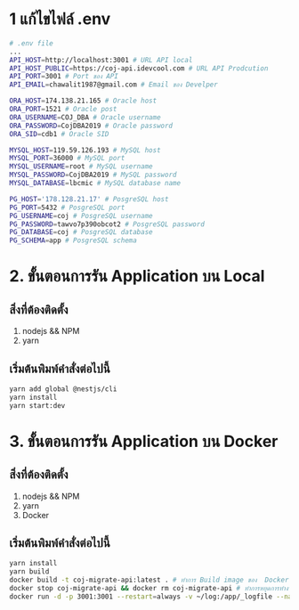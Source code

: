 # 1 แก้ไขไฟล์ .env
```bash
# .env file
...
API_HOST=http://localhost:3001 # URL API local
API_HOST_PUBLIC=https://coj-api.idevcool.com # URL API Prodcution
API_PORT=3001 # Port ของ API
API_EMAIL=chawalit1987@gmail.com # Email ของ Develper

ORA_HOST=174.138.21.165 # Oracle host
ORA_PORT=1521 # Oracle post
ORA_USERNAME=COJ_DBA # Oracle username
ORA_PASSWORD=CojDBA2019 # Oracle password
ORA_SID=cdb1 # Oracle SID

MYSQL_HOST=119.59.126.193 # MySQL host
MYSQL_PORT=36000 # MySQL port
MYSQL_USERNAME=root # MySQL username
MYSQL_PASSWORD=CojDBA2019 # MySQL password
MYSQL_DATABASE=lbcmic # MySQL database name

PG_HOST='178.128.21.17' # PosgreSQL host
PG_PORT=5432 # PosgreSQL port
PG_USERNAME=coj # PosgreSQL username
PG_PASSWORD=tawvo7p390obcot2 # PosgreSQL password
PG_DATABASE=coj # PosgreSQL database
PG_SCHEMA=app # PosgreSQL schema
```


# 2. ขั้นตอนการรัน  Application บน Local

## สิ่งที่ต้องติดตั้ง
1. nodejs && NPM
2. yarn

## เริ่มต้นพิมพ์คำสั่งต่อไปนี้
```bash
yarn add global @nestjs/cli
yarn install
yarn start:dev
```


# 3. ขั้นตอนการรัน  Application บน Docker

## สิ่งที่ต้องติดตั้ง
1. nodejs && NPM
2. yarn
3. Docker

## เริ่มต้นพิมพ์คำสั่งต่อไปนี้
```bash
yarn install
yarn build
docker build -t coj-migrate-api:latest . # ทำการ Build image ของ  Docker
docker stop coj-migrate-api && docker rm coj-migrate-api # ทำการหยุดการทำงาน และลบ container ทิ้ง กรณีเคยรัน Docker เดิม
docker run -d -p 3001:3001 --restart=always -v ~/log:/app/_logfile --name coj-migrate-api coj-migrate-api:latest # คำสั่งรัน Docker
```